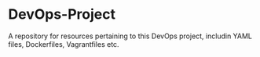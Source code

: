 # DevOps-Project
A repository for resources pertaining to this DevOps project, includin YAML files, Dockerfiles, Vagrantfiles etc.
